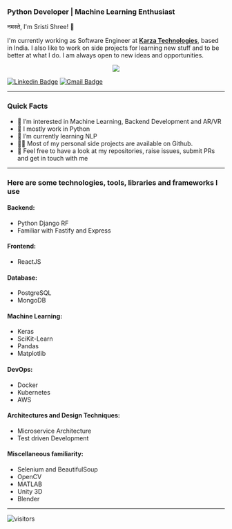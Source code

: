 ### Python Developer | Machine Learning Enthusiast
नमस्ते, I'm Sristi Shree! 🙏   

<p>I'm currently working as Software Engineer at <strong><a href="https://karza.in/">Karza Technologies</a></strong>, based in India. I also like to work on side projects for learning new stuff and to be better at what I do. I am always open to new ideas and opportunities.</p>
<p align="center"><img src="https://miro.medium.com/max/640/1*ZS7xxm9jkGIcRnH3QKs02g.gif" /></p>


[![Linkedin Badge](https://img.shields.io/badge/-sristishree-blue?style=flat-square&logo=Linkedin&logoColor=white&link=https://www.linkedin.com/in/sristi-shree/)](https://www.linkedin.com/in/sristi-shree/)
[![Gmail Badge](https://img.shields.io/badge/-enggsristi@gmail.com-c14438?style=flat-square&logo=Gmail&logoColor=white&link=mailto:enggsristi@gmail.com)](mailto:enggsristi@gmail.com)

---
### Quick Facts
- 👀 I’m interested in Machine Learning, Backend Development and AR/VR
- 📙 I mostly work in Python
- 🌱 I’m currently learning NLP
- 👨‍💻 Most of my personal side projects are available on Github.
- 📝 Feel free to have a look at my repositories, raise issues, submit PRs and get in touch with me  

---
### Here are some technologies, tools, libraries and frameworks I use
#### Backend:
- Python Django RF
- Familiar with Fastify and Express
#### Frontend:
- ReactJS
#### Database:
- PostgreSQL
- MongoDB
#### Machine Learning:
- Keras
- SciKit-Learn
- Pandas
- Matplotlib
#### DevOps:
- Docker
- Kubernetes
- AWS
#### Architectures and Design Techniques:
- Microservice Architecture
- Test driven Development
#### Miscellaneous familiarity:
- Selenium and BeautifulSoup
- OpenCV
- MATLAB
- Unity 3D
- Blender
---

<!-- <img height="180em" src="https://github-readme-stats.vercel.app/api?username=sristishree&show_icons=true&hide_border=true&&count_private=true&include_all_commits=true" /> -->


![visitors](https://visitor-badge.glitch.me/badge?page_id=page.id)





<!---
sristishree/sristishree is a ✨ special ✨ repository because its `README.md` (this file) appears on your GitHub profile.
You can click the Preview link to take a look at your changes.
--->
